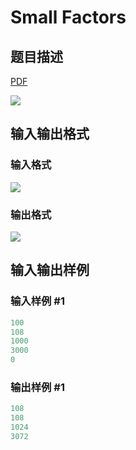 # Small Factors

## 题目描述

[problemUrl]: https://uva.onlinejudge.org/index.php?option=com_onlinejudge&Itemid=8&category=78&page=show_problem&problem=2668

[PDF](https://uva.onlinejudge.org/external/116/p11621.pdf)

![](https://cdn.luogu.com.cn/upload/vjudge_pic/UVA11621/3ae891b778b46af980b386788e973b0d59c4e138.png)

## 输入输出格式

### 输入格式

![](https://cdn.luogu.com.cn/upload/vjudge_pic/UVA11621/ca1215a53d54ad8c86b87a415011d1ab0aff95de.png)

### 输出格式

![](https://cdn.luogu.com.cn/upload/vjudge_pic/UVA11621/7a0054ac8c9c8fe3af403c41b5cd6389e1a5d817.png)

## 输入输出样例

### 输入样例 #1

```cpp
100
108
1000
3000
0
```


### 输出样例 #1

```cpp
108
108
1024
3072
```


